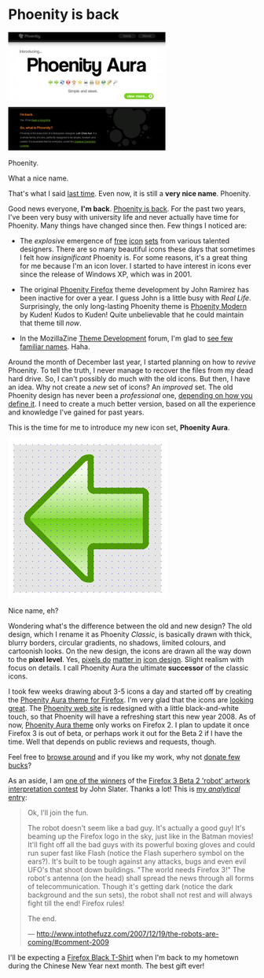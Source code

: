 Phoenity is back
===

[![Phoenity web site, redesigned](../images/screenshots/web/phoenity-web-site-new-design.jpg)](http://phoenity.com/)

Phoenity.

What a nice name.

That's what I said [last time](/blog/2006/01/fate-of-phoenity "The fate of Phoenity"). Even now, it is still a **very nice name**. Phoenity.

Good news everyone, **I'm back**. [Phoenity is back](http://phoenity.com/). For the past two years, I've been very busy with university life and never actually have time for Phoenity. Many things have changed since then. Few things I noticed are:

- The *explosive* emergence of [free](http://www.smashingmagazine.com/2007/08/25/20-free-and-fresh-icon-sets/ "20+ Free And Fresh Icon Sets") [icon](http://speckyboy.com/2008/01/01/top-25-free-icon-resources-for-web-designers/ "Top 25 Free Icon Resources for Web Designers") [sets](http://www.smashingmagazine.com/2007/11/29/icons-for-your-desktop-and-icons-for-your-web-designs/ "Icons For Your Desktop and Icons For Your Web Designs") from various talented designers. There are so many beautiful icons these days that sometimes I felt how *insignificant* Phoenity is. For some reasons, it's a great thing for me because I'm an icon lover. I started to have interest in icons ever since the release of Windows XP, which was in 2001.

- The original [Phoenity Firefox](https://addons.mozilla.org/en-US/firefox/addon/1406) theme development by John Ramirez has been inactive for over a year. I guess John is a little busy with *Real Life*. Surprisingly, the only long-lasting Phoenity theme is [Phoenity Modern](https://addons.mozilla.org/en-US/firefox/addon/1013) by Kuden! Kudos to Kuden! Quite unbelievable that he could maintain that theme till *now*.

- In the MozillaZine [Theme Development](http://forums.mozillazine.org/viewforum.php?f=18) forum, I'm glad to [see few familiar names](http://forums.mozillazine.org/viewtopic.php?t=617422 "Phoenity Aura theme development"). Haha.

Around the month of December last year, I started planning on how to *revive* Phoenity. To tell the truth, I never manage to recover the files from my dead hard drive. So, I can't possibly do much with the old icons. But then, I have an idea. Why not create a *new* set of icons? An *improved* set. The old Phoenity design has never been a *professional* one, [depending on how you define it](http://www.mozillazine.org/talkback.html?article=3809 "Phoenity Online Store Launches"). I need to create a much better version, based on all the experience and knowledge I've gained for past years.

This is the time for me to introduce my new icon set, **Phoenity Aura**.

![Phoenity Aura 'back' icon, zoomed and displayed with a grid](../images/artwork/icons/phoenity-aura-back-icon-zoomed-grid.png)

Nice name, eh?

Wondering what's the difference between the old and new design? The old design, which I rename it as Phoenity *Classic*, is basically drawn with thick, blurry borders, circular gradients, no shadows, limited colours, and cartoonish looks. On the new design, the icons are drawn all the way down to the **pixel level**. Yes, [pixels do](http://mezzoblue.com/archives/2007/02/21/icon_design/ "Icon Design: Sizing") [matter in](http://mezzoblue.com/archives/2007/07/11/icon_design/ "Icon Design: Anti-Aliasing") [icon design](http://www.firewheeldesign.com/sparkplug/2006/April/icon_design_bitmap_vs_vector.php "Icon Design: Bitmap vs Vector"). Slight realism with focus on details. I call Phoenity Aura the ultimate **successor** of the classic icons.

I took few weeks drawing about 3-5 icons a day and started off by creating the [Phoenity Aura theme for Firefox](http://forums.mozillazine.org/viewtopic.php?t=617422 "Phoenity Aura theme development"). I'm very glad that the icons are [looking](http://twitter.com/liewcf/statuses/589824452) [great](http://tumblr.jarkolicious.com/post/23624832). The [Phoenity web site](http://phoenity.com/) is redesigned with a little black-and-white touch, so that Phoenity will have a refreshing start this new year 2008. As of now, [Phoenity Aura theme](https://addons.mozilla.org/en-US/firefox/addon/6278) only works on Firefox 2. I plan to update it once Firefox 3 is out of beta, or perhaps work it out for the Beta 2 if I have the time. Well that depends on public reviews and requests, though.

Feel free to [browse around](http://phoenity.com/ "Phoenity") and if you like my work, why not [donate few bucks](http://www.pledgie.com/campaigns/480 "Support Phoenity")?

As an aside, I am [one of the winners](http://www.intothefuzz.com/2008/01/11/and-the-winners-are/ "And the Winners Are…") of the [Firefox 3 Beta 2 'robot' artwork interpretation contest](http://www.intothefuzz.com/2007/12/19/the-robots-are-coming/ "The Robots Are Coming!") by John Slater. Thanks a lot! This is [my *analytical* entry](http://www.intothefuzz.com/2007/12/19/the-robots-are-coming/#comment-2009):

> Ok, I'll join the fun.
>
> The robot doesn't seem like a bad guy. It's actually a good guy! It's beaming up the Firefox logo in the sky, just like in the Batman movies! It'll fight off all the bad guys with its powerful boxing gloves and could run super fast like Flash (notice the Flash superhero symbol on the ears?). It's built to be tough against any attacks, bugs and even evil UFO's that shoot down buildings. "The world needs Firefox 3!" The robot's antenna (on the head) shall spread the news through all forms of telecommunication. Though it's getting dark (notice the dark background and the sun sets), the robot shall not rest and will always fight till the end! Firefox rules!
>
> The end.
>
> — <http://www.intothefuzz.com/2007/12/19/the-robots-are-coming/#comment-2009>

I'll be expecting a [Firefox Black T-Shirt](http://store.mozilla.org/product.php?code=MZ13009&catid=9) when I'm back to my hometown during the Chinese New Year next month. The best gift ever!